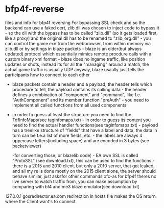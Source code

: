 # bfp4f-reverse
files and info for bfp4f reversing
For bypassing SSL check and so the backend can use a faked cert, zlib.dll was chosen to inject code to bypass it - so the dll with the bypass has to be called "zlib.dll" (so it gets loaded first, like a proxy) and the original dll has to be renamed to "zlib_org.dll" - you can control the game exe from the webbrowser, from within memory via zlib.dll or by settings in blaze packets - blaze is an older(but always updated) protocol which essentially mimics remote procdure calls with a custom binary xml format - blaze does no ingame traffic, like position updates or shots, instead its for all the "managing" around a match, the actual game traffic is usually UDP anyway, blaze usaully just tells the participants how to connect to each other


- blaze packets contain a header and a payload, the header tells which procedure to tell, the payload contains its calling data - the header defines a combination of "component"
and "command", like f.e.
"AuthComponent"
and its member
function "preAuth" - you need to implement all called functions from all used components

 - in order to guess at least the structure you need to find the TdfInfoMaps(see taginfomaps.txt) - in order to guess its content you need to find the actual handler functions(see taginfomaps.txt) - payload has a treelike structure of "fields"
that have a label and data, the data in turn can be f.e.a list of more fields, etc. - the labels are always 4 uppercase letters(including space) and are encoded in 3 bytes (see packetviewer)
 
    -for converting those, or blazelib code) - 
EA own SSL is called "ProtoSSL" (see download.txt), this can be used to find the functions - there is a 2015 and 2010 client, but only a 2010 server, that got leaked, and all my re is done mostly on the 2015 client alone, the server should behave similar, just asksfor other commands ofc-as for bfp4f theres no live server to watch traffic from, you can make assumption by comparing with bf4 and me3 blaze emulator(see download.txt)

 127.0.0.1 gosredirector.ea.com
redirection in hosts file makes the OS return where the Client want's to connect
